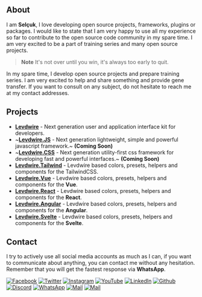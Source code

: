 ## About

I am **Selçuk**, I love developing open source projects, frameworks, plugins or packages. I would like to state that I am 
very happy to use all my experience so far to contribute to the open source code community in my spare time. I am very 
excited to be a part of training series and many open source projects.

  > **Note**
  > It's not over until you win, it's always too early to quit.

In my spare time, I develop open source projects and prepare training series. I am very excited to help and share something 
and provide gene transfer. If you want to consult on any subject, do not hesitate to reach me at my contact addresses.

## Projects

- [**Levdwire**](https://github.com/levdwire/levdwire) - Next generation user and application interface kit for developers.
- ~[**Levdwire.JS**](https://github.com/levdwire/levdwire-js) - Next generation lightweight, simple and powerful javascript framework.~ **(Coming Soon)**
- ~[**Levdwire.CSS**](https://github.com/levdwire/levdwire-css) - Next generation utility-first css framework for developing fast and powerful interfaces.~ **(Coming Soon)**
- [**Levdwire.Tailwind**](https://github.com/levdwire/tailwind) - Levdwire based colors, presets, helpers and components for the TailwindCSS.
- [**Levdwire.Vue**](https://github.com/levdwire/vue) - Levdwire based colors, presets, helpers and components for the **Vue**.
- [**Levdwire.React**](https://github.com/levdwire/react) - Levdwire based colors, presets, helpers and components for the **React**.
- [**Levdwire.Angular**](https://github.com/levdwire/angular) - Levdwire based colors, presets, helpers and components for the **Angular**.
- [**Levdwire.Svelte**](https://github.com/levdwire/svelte) - Levdwire based colors, presets, helpers and components for the **Svelte**.

## Contact

I try to actively use all social media accounts as much as I can, if you want to communicate about anything, you can 
contact me without any hesitation. Remember that you will get the fastest response via **WhatsApp**.

[![Facebook](https://img.shields.io/static/v1?message=selcukcukur&style=for-the-badge&logo=facebook&labelColor=1367d4&color=1877F2&logoColor=white&label=%20)](https://facebook.com/selcukcukur)
[![Twitter](https://img.shields.io/static/v1?message=selcukcukur&style=for-the-badge&logo=twitter&labelColor=1886c9&color=1DA1F2&logoColor=white&label=%20)](https://twitter.com/selcukcukur)
[![Instagram](https://img.shields.io/static/v1?message=selcukcukur&style=for-the-badge&logo=instagram&labelColor=ad2491&color=C32AA3&logoColor=white&label=%20)](https://instagram.com/selcukcukur)
[![YouTube](https://img.shields.io/static/v1?message=selcukcukur&style=for-the-badge&logo=youtube&labelColor=b30202&color=FF0000&logoColor=white&label=%20)](https://youtube.com/@selcukcukur)
[![LinkedIn](https://img.shields.io/static/v1?message=selcukcukur&style=for-the-badge&logo=linkedin&labelColor=0856a3&color=0A66C2&logoColor=white&label=%20)](https://linkedin.com/in/selcukcukur)
[![Github](https://img.shields.io/static/v1?message=selcukcukur&style=for-the-badge&logo=github&labelColor=0f0f0f&color=161717&logoColor=white&label=%20)](https://github.com/selcukcukur)
[![Discord](https://img.shields.io/static/v1?message=selcukcukur&style=for-the-badge&logo=discord&labelColor=4f5bdb&color=5865F2&logoColor=white&label=%20)](https://discordapp.com/users/969647700687618088)
[![WhatsApp](https://img.shields.io/static/v1?message=selcukcukur&style=for-the-badge&logo=whatsapp&labelColor=20bd5b&color=25D366&logoColor=white&label=%20)](https://wa.me/905330970697)
[![Mail](https://img.shields.io/static/v1?message=selcukcukur&style=for-the-badge&logo=mail.ru&labelColor=8057de&color=8e60f7&logoColor=white&label=%20)](mailto:selcukcukur@outlook.com.tr)
[![Mail](https://img.shields.io/static/v1?message=selcukcukur&style=for-the-badge&logo=dribbble&labelColor=cc5c33&color=eb6a3b&logoColor=white&label=%20)](https://selcukcukur.com.tr)
